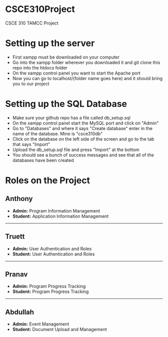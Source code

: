 # CSCE310Project
CSCE 310 TAMCC Project

# Setting up the server
- First xampp must be downloaded on your computer
- Go into the xampp folder wherever you downloaded it and git clone this repo into the htdocs folder
- On the xampp control panel you want to start the Apache port
- Now you can go to localhost/(folder name goes here) and it should bring you to our project

# Setting up the SQL Database
- Make sure your github repo has a file called db_setup.sql
- On the xampp control panel start the MySQL port and click on "Admin"
- Go to "Databases" and where it says "Create database" enter in the name of the database. Mine is "csce310db"
- Click on the database on the left side of the screen and go to the tab that says "Import"
- Upload the db_setup.sql file and press "Import" at the bottom
- You should see a bunch of success messages and see that all of the databases have been created

# Roles on the Project

## Anthony
- **Admin:** Program Information Management
- **Student:** Application Information Management

---

## Truett
- **Admin:** User Authentication and Roles
- **Student:** User Authentication and Roles

---

## Pranav
- **Admin:** Program Progress Tracking
- **Student:** Program Progress Tracking

---

## Abdullah
- **Admin:** Event Management
- **Student:** Document Upload and Management
